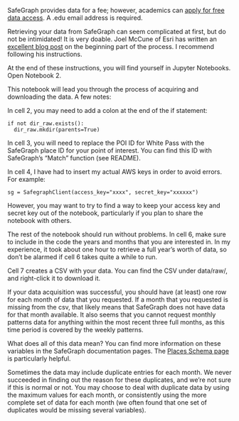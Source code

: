 SafeGraph provides data for a fee; however, academics can [apply for free data access](https://www.safegraph.com/academics).  A .edu email address is required.

Retrieving your data from SafeGraph can seem complicated at first, but do not be intimidated!  It is very doable.  Joel McCune of Esri has written an [excellent blog post](https://joelmccune.com/get-safegraph-places-by-poi-id-using-an-aws-ec2-instance-to/) on the beginning part of the process.  I recommend following his instructions.

At the end of these instructions, you will find yourself in Jupyter Notebooks.  Open Notebook 2.

This notebook will lead you through the process of acquiring and downloading the data.  A few notes:

In cell 2, you may need to add a colon at the end of the if statement:

```
if not dir_raw.exists():
  dir_raw.mkdir(parents=True)
```

In cell 3, you will need to replace the POI ID for White Pass with the SafeGraph place ID for your point of interest.  You can find this ID with SafeGraph’s “Match” function (see README).

In cell 4, I have had to insert my actual AWS keys in order to avoid errors.  For example:

```
sg = SafegraphClient(access_key="xxxx", secret_key="xxxxxx")
```

However, you may want to try to find a way to keep your access key and secret key out of the notebook, particularly if you plan to share the notebook with others.

The rest of the notebook should run without problems.  In cell 6, make sure to include in the code the years and months that you are interested in.  In my experience, it took about one hour to retrieve a full year’s worth of data, so don’t be alarmed if cell 6 takes quite a while to run.

Cell 7 creates a CSV with your data.  You can find the CSV under data/raw/, and right-click it to download it.

If your data acquisition was successful, you should have (at least) one row for each month of data that you requested.  If a month that you requested is missing from the csv, that likely means that SafeGraph does not have data for that month available.  It also seems that you cannot request monthly patterns data for anything within the most recent three full months, as this time period is covered by the weekly patterns.

What does all of this data mean?  You can find more information on these variables in the SafeGraph documentation pages.  The [Places Schema page](https://docs.safegraph.com/v4.0/docs/places-schema#section-patterns) is particularly helpful.

Sometimes the data may include duplicate entries for each month.  We never succeeded in finding out the reason for these duplicates, and we’re not sure if this is normal or not.  You may choose to deal with duplicate data by using the maximum values for each month, or consistently using the more complete set of data for each month (we often found that one set of duplicates would be missing several variables).
